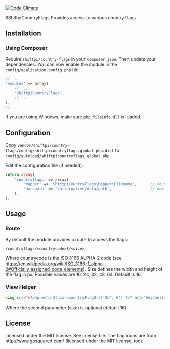 [![Code Climate](https://codeclimate.com/github/shiftpi/CountryFlags/badges/gpa.svg)](https://codeclimate.com/github/shiftpi/CountryFlags)

#ShiftpiCountryFlags
Provides access to various country flags

## Installation
### Using Composer
Require `shiftpi/country-flags` in your `composer.json`. Then update your dependencies.
You can now enable the module in the `config/application.config.php` file:
```php
// ...
'modules' => array(
    // ...
    'ShiftpiCountryFlags',
    // ...
),
// ...
```
If you are using Windows, make sure `php_fileinfo.dll` is loaded.

## Configuration
Copy `vendor/shiftpi/country-flags/config/shiftpicountryflags.global.php.dist` to
`config/autoload/shiftpicountryflags.global.php`.

Edit the configuration file (if needed):
```php
return array(
    'countryflags' => array(
        'mapper' => 'ShiftpiCountryFlags\Mapper\Filename',      // country code -> file path mapper
        'datapath' => '/alternative/data/path',                 // new since 0.1.1; optional
    ),
);
```

## Usage
### Route
By default the module provides a route to access the flags:
```
/countryflags/<countrycode>[/<size>]
```
Where countrycode is the ISO 3166 ALPHA-2 code (see https://en.wikipedia.org/wiki/ISO_3166-1_alpha-2#Officially_assigned_code_elements).
Size defines the width and height of the flag in px. Possible values are 16, 24, 32, 48, 64. Default is 16.

### View Helper
```html
<img src="<?php echo $this->countryFlagUrl('SC', 64) ?>" alt="Seychelles" width="64" />
```
Where the second parameter (size) is optional (default 16).

## License
Licensed under the MIT license. See license file.
The flag icons are from http://www.gosquared.com/ (licensed under the MIT license, too).
